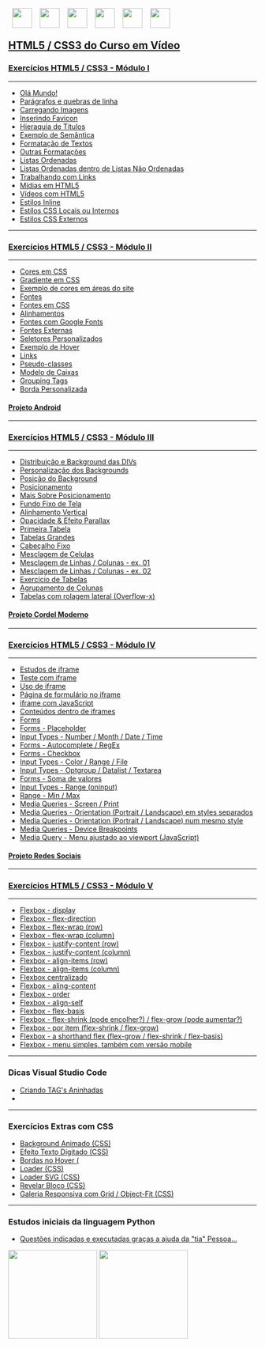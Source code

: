 <div>
  <img align="left" height="40" weight="50" src="https://cdn.jsdelivr.net/gh/devicons/devicon@latest/icons/amazonwebservices/amazonwebservices-plain-wordmark.svg"/ style="margin:0 8px">         
  <img align="left" height="40" weight="50" src="https://cdn.jsdelivr.net/gh/devicons/devicon/icons/debian/debian-plain.svg" style="margin:0 8px"/>  
  <img align="left" height="40" weight="50" src="https://cdn.jsdelivr.net/gh/devicons/devicon/icons/python/python-original.svg" style="margin:0 8px"/>
  <img align="left" height="40" weight="50" src="https://cdn.jsdelivr.net/gh/devicons/devicon/icons/html5/html5-original.svg" style="margin:0 8px"/>
  <img align="left" height="40" weight="50" src="https://cdn.jsdelivr.net/gh/devicons/devicon/icons/css3/css3-original.svg" style="margin:0 8px"/>
  <img align="left" height="40" weight="50" src="https://cdn.jsdelivr.net/gh/devicons/devicon@latest/icons/wordpress/wordpress-original.svg" style="margin:0 8px"/>
</div>


<br>
<br>

## [HTML5 / CSS3 do Curso em Vídeo](https://www.youtube.com/c/CursoemV%C3%ADdeo/search?query=html5%20e%20css3)

### [Exercícios HTML5 / CSS3 - Módulo I](https://youtube.com/playlist?list=PLHz_AreHm4dkZ9-atkcmcBaMZdmLHft8n&si=12jcCpJXLhRQeIst)
***
* [Olá Mundo!](https://viniciusm0raes.github.io/html-css/exercicios/ex001/index.html)
* [Parágrafos e quebras de linha](https://viniciusm0raes.github.io/html-css/exercicios/ex002/index.html)
* [Carregando Imagens](https://viniciusm0raes.github.io/html-css/exercicios/ex003/index.html)
* [Inserindo Favicon](https://viniciusm0raes.github.io/html-css/exercicios/ex004/index.html)
* [Hieraquia de Títulos](https://viniciusm0raes.github.io/html-css/exercicios/ex006/index.html)
* [Exemplo de Semântica](https://viniciusm0raes.github.io/html-css/exercicios/ex007/index.html)
* [Formatação de Textos](https://viniciusm0raes.github.io/html-css/exercicios/ex008/index.html)
* [Outras Formatações](https://viniciusm0raes.github.io/html-css/exercicios/ex008b/index.html)
* [Listas Ordenadas](https://viniciusm0raes.github.io/html-css/exercicios/ex009/index.html)
* [Listas Ordenadas dentro de Listas Não Ordenadas](https://viniciusm0raes.github.io/html-css/exercicios/ex009b/index.html)
* [Trabalhando com Links](https://viniciusm0raes.github.io/html-css/exercicios/ex010/index.html)
* [Mídias em HTML5](https://viniciusm0raes.github.io/html-css/exercicios/ex011/index.html)
* [Vídeos com HTML5](https://viniciusm0raes.github.io/html-css/exercicios/ex012/index.html)
* [Estilos Inline](https://viniciusm0raes.github.io/html-css/exercicios/ex013/index.html)
* [Estilos CSS Locais ou Internos](https://viniciusm0raes.github.io/html-css/exercicios/ex014/index.html)
* [Estilos CSS Externos](https://viniciusm0raes.github.io/html-css/exercicios/ex015/index.html)

***

### [Exercícios HTML5 / CSS3 - Módulo II](https://youtube.com/playlist?list=PLHz_AreHm4dlUpEXkY1AyVLQGcpSgVF8s&si=9nah4K3J3vuAKDY3)
***

* [Cores em CSS](https://viniciusm0raes.github.io/html-css/exercicios/ex016/cor01.html)
* [Gradiente em CSS](https://viniciusm0raes.github.io/html-css/exercicios/ex016/cor02.html)
* [Exemplo de cores em áreas do site](https://viniciusm0raes.github.io/html-css/exercicios/ex016/cor03.html)
* [Fontes](https://viniciusm0raes.github.io/html-css/exercicios/ex017/fontes.html)
* [Fontes em CSS](https://viniciusm0raes.github.io/html-css/exercicios/ex017/fonte01.html)
* [Alinhamentos](https://viniciusm0raes.github.io/html-css/exercicios/ex017/fonte02.html)
* [Fontes com Google Fonts](https://viniciusm0raes.github.io/html-css/exercicios/ex018/fonte01.html)
* [Fontes Externas](https://viniciusm0raes.github.io/html-css/exercicios/ex018/fonte02.html)
* [Seletores Personalizados](https://viniciusm0raes.github.io/html-css/exercicios/ex019/seletor01.html)
* [Exemplo de Hover](https://viniciusm0raes.github.io/html-css/exercicios/ex020/hover.html)
* [Links](https://viniciusm0raes.github.io/html-css/exercicios/ex020/links.html)
* [Pseudo-classes](https://viniciusm0raes.github.io/html-css/exercicios/ex020/pseudo-classe.html)
* [Modelo de Caixas](https://viniciusm0raes.github.io/html-css/exercicios/ex021/caixa01.html)
* [Grouping Tags](https://viniciusm0raes.github.io/html-css/exercicios/ex021/caixa02.html)
* [Borda Personalizada](https://viniciusm0raes.github.io/html-css/exercicios/ex021/caixa03.html)


#### [Projeto Android](https://viniciusm0raes.github.io/projeto-android/)

***

### [Exercícios HTML5 / CSS3 - Módulo III](https://youtube.com/playlist?list=PLHz_AreHm4dmcAviDwiGgHbeEJToxbOpZ&si=3bZtdMrhx7OnScoG)
***
* [Distribuição e Background das DIVs](https://viniciusm0raes.github.io/html-css/exercicios/ex022/fundo001.html)
* [Personalização dos Backgrounds](https://viniciusm0raes.github.io/html-css/exercicios/ex022/fundo002.html)
* [Posição do Background](https://viniciusm0raes.github.io/html-css/exercicios/ex022/fundo003.html)
* [Posicionamento](https://viniciusm0raes.github.io/html-css/exercicios/ex022/fundo004.html)
* [Mais Sobre Posicionamento](https://viniciusm0raes.github.io/html-css/exercicios/ex022/fundo005.html)
* [Fundo Fixo de Tela](https://viniciusm0raes.github.io/html-css/exercicios/ex022/fundo006.html)
* [Alinhamento Vertical](https://viniciusm0raes.github.io/html-css/exercicios/ex022/fundo007.html)
* [Opacidade & Efeito Parallax](https://viniciusm0raes.github.io/html-css/exercicios/ex022/parallax.html)
* [Primeira Tabela](https://viniciusm0raes.github.io/html-css/exercicios/ex023/tabela001.html)
* [Tabelas Grandes](https://viniciusm0raes.github.io/html-css/exercicios/ex023/tabela002.html)
* [Cabeçalho Fixo](https://viniciusm0raes.github.io/html-css/exercicios/ex023/tabela003.html)
* [Mesclagem de Celulas](https://viniciusm0raes.github.io/html-css/exercicios/ex023/tabela004.html)
* [Mesclagem de Linhas / Colunas - ex. 01](https://viniciusm0raes.github.io/html-css/desafios/014/desafio-014-p01.html)
* [Mesclagem de Linhas / Colunas - ex. 02](https://viniciusm0raes.github.io/html-css/desafios/014/desafio-014-p02.html)
* [Exercício de Tabelas](https://viniciusm0raes.github.io/html-css/exercicios/ex023/tabela005.html)
* [Agrupamento de Colunas](https://viniciusm0raes.github.io/html-css/exercicios/ex023/tabela006.html)
* [Tabelas com rolagem lateral (Overflow-x)](https://viniciusm0raes.github.io/html-css/exercicios/ex023/tabela007.html)

#### [Projeto Cordel Moderno](https://viniciusm0raes.github.io/projeto-cordel/)

***

### [Exercícios HTML5 / CSS3 - Módulo IV](https://youtube.com/playlist?list=PLHz_AreHm4dkcVCk2Bn_fdVQ81Fkrh6WT&si=CD05eAXw472ZMWYM)
***
* [Estudos de iframe](https://viniciusm0raes.github.io/html-css/exercicios/ex024/iframe001.html)
* [Teste com iframe](https://viniciusm0raes.github.io/html-css/exercicios/ex024/iframe002.html)
* [Uso de iframe](https://viniciusm0raes.github.io/html-css/exercicios/ex024/iframe003.html)
* [Página de formulário no iframe](https://viniciusm0raes.github.io/html-css/exercicios/ex024/iframe004.html)
* [iframe com JavaScript](https://viniciusm0raes.github.io/html-css/exercicios/ex024/iframe005.html)
* [Conteúdos dentro de iframes](https://viniciusm0raes.github.io/html-css/exercicios/ex024/iframe006.html)
* [Forms](https://viniciusm0raes.github.io/html-css/exercicios/ex025/form001.html)
* [Forms - Placeholder](https://viniciusm0raes.github.io/html-css/exercicios/ex025/form002.html)
* [Input Types - Number / Month / Date / Time](https://viniciusm0raes.github.io/html-css/exercicios/ex025/form003.html)
* [Forms - Autocomplete / RegEx](https://viniciusm0raes.github.io/html-css/exercicios/ex025/form004.html)
* [Forms - Checkbox](https://viniciusm0raes.github.io/html-css/exercicios/ex025/form005.html)
* [Input Types - Color / Range / File](https://viniciusm0raes.github.io/html-css/exercicios/ex025/form006.html)
* [Input Types - Optgroup / Datalist / Textarea](https://viniciusm0raes.github.io/html-css/exercicios/ex025/form007.html)
* [Forms - Soma de valores](https://viniciusm0raes.github.io/html-css/exercicios/ex025/form008.html)
* [Input Types - Range (oninput)](https://viniciusm0raes.github.io/html-css/exercicios/ex025/form009.html)
* [Range - Min / Max](https://viniciusm0raes.github.io/html-css/exercicios/ex025/form010.html)
* [Media Queries - Screen / Print](https://viniciusm0raes.github.io/html-css/exercicios/ex026/mq001/index.html)
* [Media Queries - Orientation (Portrait / Landscape) em styles separados](https://viniciusm0raes.github.io/html-css/exercicios/ex026/mq002/index.html)
* [Media Queries - Orientation (Portrait / Landscape) num mesmo style](https://viniciusm0raes.github.io/html-css/exercicios/ex026/mq003/index.html)
* [Media Queries - Device Breakpoints](https://viniciusm0raes.github.io/html-css/exercicios/ex026/mq004/index.html)
* [Media Query - Menu ajustado ao viewport (JavaScript)](https://viniciusm0raes.github.io/html-css/exercicios/ex026/mq005/index.html)

#### [Projeto Redes Sociais](https://viniciusm0raes.github.io/projeto-rsocial/)

***

### [Exercícios HTML5 / CSS3 - Módulo V](https://youtube.com/playlist?list=PLHz_AreHm4dn1bAtIJWFrugl5z2Ej_52d&si=s4cAUpj8ykCgH6_0)
***
* [Flexbox - display](https://viniciusm0raes.github.io/html-css/exercicios/ex027/flex001/index.html)
* [Flexbox - flex-direction](https://viniciusm0raes.github.io/html-css/exercicios/ex027/flex002/index.html)
* [Flexbox - flex-wrap (row)](https://viniciusm0raes.github.io/html-css/exercicios/ex027/flex003/flex003a/index.html)
* [Flexbox - flex-wrap (column)](https://viniciusm0raes.github.io/html-css/exercicios/ex027/flex003/flex003b/index.html)
* [Flexbox - justify-content (row)](https://viniciusm0raes.github.io/html-css/exercicios/ex027/flex004/flex004a/index.html)
* [Flexbox - justify-content (column)](https://viniciusm0raes.github.io/html-css/exercicios/ex027/flex004/flex004b/index.html)
* [Flexbox - align-items (row)](https://viniciusm0raes.github.io/html-css/exercicios/ex027/flex004/flex004c/index.html)
* [Flexbox - align-items (column)](https://viniciusm0raes.github.io/html-css/exercicios/ex027/flex004/flex004d/index.html)
* [Flexbox centralizado](https://viniciusm0raes.github.io/html-css/exercicios/ex027/flex005/index.html)
* [Flexbox - aling-content](https://viniciusm0raes.github.io/html-css/exercicios/ex027/flex006/index.html)
* [Flexbox - order](https://viniciusm0raes.github.io/html-css/exercicios/ex027/flex007/index.html)
* [Flexbox - align-self](https://viniciusm0raes.github.io/html-css/exercicios/ex027/flex008/index.html)
* [Flexbox - flex-basis](https://viniciusm0raes.github.io/html-css/exercicios/ex027/flex009/index.html)
* [Flexbox - flex-shrink (pode encolher?) / flex-grow (pode aumentar?)](https://viniciusm0raes.github.io/html-css/exercicios/ex027/flex010/index.html)
* [Flexbox - por item (flex-shrink / flex-grow)](https://viniciusm0raes.github.io/html-css/exercicios/ex027/flex011/index.html)
* [Flexbox - a shorthand flex (flex-grow / flex-shrink / flex-basis)](https://viniciusm0raes.github.io/html-css/exercicios/ex027/flex012/index.html)
* [Flexbox - menu simples, também com versão mobile](https://viniciusm0raes.github.io/html-css/exercicios/ex027/flex013_menu_flex-box/index.html)

***
### Dicas Visual Studio Code
* [Criando TAG's Aninhadas](https://viniciusm0raes.github.io/html-css/dicas/tags_aninhadas.html)
* 
***
### Exercícios Extras com CSS 

* [Background Animado (CSS)](https://viniciusm0raes.github.io/html-css/exercicios/ex_extras/background-animado.html)
* [Efeito Texto Digitado (CSS)](https://viniciusm0raes.github.io/html-css/exercicios/ex_extras/efeito-texto.html)
* [Bordas no Hover (](https://viniciusm0raes.github.io/html-css/exercicios/ex_extras/bordas-hover.html)
* [Loader (CSS)](https://viniciusm0raes.github.io/html-css/exercicios/ex_extras/loader-css.html)
* [Loader SVG (CSS)](https://viniciusm0raes.github.io/html-css/exercicios/ex_extras/loader-css-svg.html)
* [Revelar Bloco (CSS)](https://viniciusm0raes.github.io/html-css/exercicios/ex_extras/revelar-bloco.html)
* [Galeria Responsiva com Grid / Object-Fit (CSS)](https://viniciusm0raes.github.io/html-css/exercicios/ex_extras/grid_object-fit/grid_object-fit_responsivo.html)

***
### Estudos iniciais da linguagem Python
* [Questões indicadas e executadas graças a ajuda da "tia" Pessoa...](https://github.com/viniciusm0raes/python)

<div>
  <img height="180em" src="https://github-readme-stats.vercel.app/api?username=viniciusm0raes&show_icons=true&theme=gruvbox">
  <img height="180em" src="https://github-readme-stats.vercel.app/api/top-langs/?username=viniciusm0raes&layout=compact">
</div>

<br>
